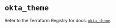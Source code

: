 # `okta_theme`

Refer to the Terraform Registry for docs: [`okta_theme`](https://registry.terraform.io/providers/okta/okta/4.13.1/docs/resources/theme).
